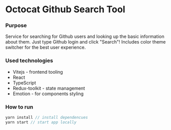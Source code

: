 # Octocat Github Search Tool

### Purpose
Service for searching for Github users and looking up
the basic information about them. Just type Github login
and click "Search"! Includes color theme switcher for
the best user experience.

### Used technologies
- Vitejs - frontend tooling
- React
- TypeScript
- Redux-toolkit - state management
- Emotion - for components styling


### How to run
```javascript
yarn install // install dependencues
yarn start // start app locally 
```
